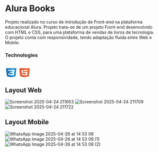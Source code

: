 # Alura Books
Projeto realizado no curso de introdução de Front-end na plataforma educacional Alura.
Projeto trata-se de um projeto Front-end desenvolvido com HTML e CSS, para uma plataforma de vendas de livros de tecnologia.
O projeto conta com responsividade, tendo adaptação fluida entre Web e Mobile.

### Technologies
<div style="display: inline_block"><br>
  <img align="center" alt="Rafa-CSS" height="30" width="40" src="https://raw.githubusercontent.com/devicons/devicon/master/icons/css3/css3-original.svg">
  <img align="center" alt="Rafa-HTML" height="30" width="40" src="https://raw.githubusercontent.com/devicons/devicon/master/icons/html5/html5-original.svg">
 </div>
 
## Layout Web
![Screenshot 2025-04-24 211653](https://github.com/user-attachments/assets/33536d65-02b0-42c1-b936-312ede46b2a9)
![Screenshot 2025-04-24 211709](https://github.com/user-attachments/assets/e3b1db2a-827f-459a-b79b-d95cb302fe90)
![Screenshot 2025-04-24 211722](https://github.com/user-attachments/assets/33fb85d4-3b2d-4c25-bac4-ece66bf4a535)

## Layout Mobile
![WhatsApp Image 2025-04-26 at 14 53 08](https://github.com/user-attachments/assets/a0f50696-d8f2-4919-87c3-fd2dbb49ca10)
![WhatsApp Image 2025-04-26 at 14 53 08 (1)](https://github.com/user-attachments/assets/d2bcc415-1f99-42f7-9446-318d372f1ce3)
![WhatsApp Image 2025-04-26 at 14 53 08 (2)](https://github.com/user-attachments/assets/ce0d6490-9b71-44b2-bf05-ef922753f5c8)


